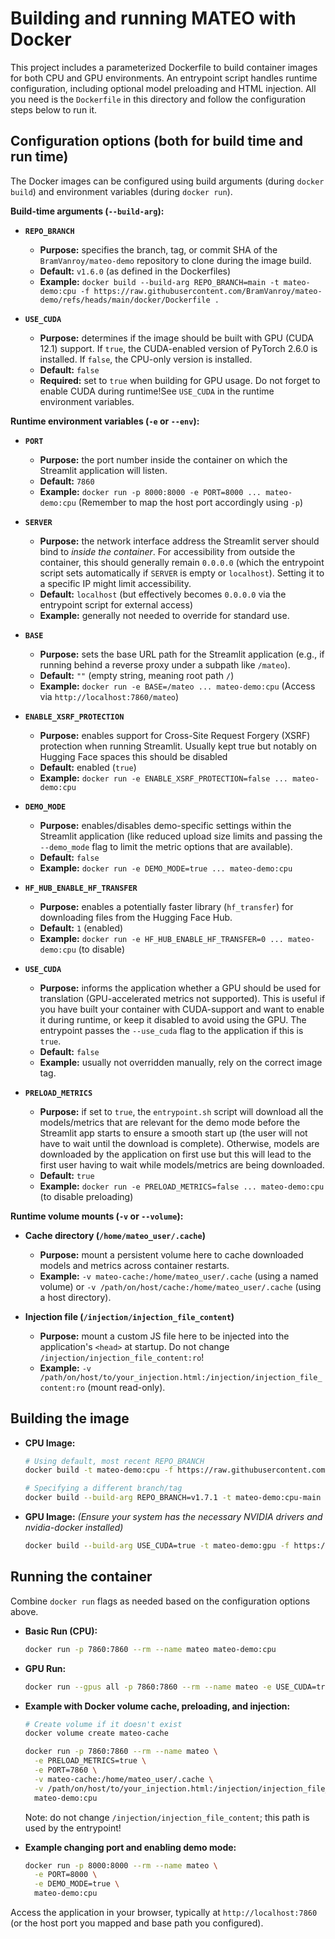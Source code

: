 # Building and running MATEO with Docker

This project includes a parameterized Dockerfile to build container images for both CPU and GPU environments. An entrypoint script handles runtime configuration, including optional model preloading and HTML injection. All you need is the `Dockerfile` in this directory and follow the configuration steps below to run it.

## Configuration options (both for build time and run time)

The Docker images can be configured using build arguments (during `docker build`) and environment variables (during `docker run`).

**Build-time arguments (`--build-arg`):**

*   **`REPO_BRANCH`**
    *   **Purpose:** specifies the branch, tag, or commit SHA of the `BramVanroy/mateo-demo` repository to clone during the image build.
    *   **Default:** `v1.6.0` (as defined in the Dockerfiles)
    *   **Example:** `docker build --build-arg REPO_BRANCH=main -t mateo-demo:cpu -f https://raw.githubusercontent.com/BramVanroy/mateo-demo/refs/heads/main/docker/Dockerfile .`

*   **`USE_CUDA`**
    *   **Purpose:** determines if the image should be built with GPU (CUDA 12.1) support. If `true`, the CUDA-enabled version of PyTorch 2.6.0 is installed. If `false`, the CPU-only version is installed.
    *   **Default:** `false`
    *   **Required:** set to `true` when building for GPU usage. Do not forget to enable CUDA during runtime!See `USE_CUDA` in the runtime environment variables.


**Runtime environment variables (`-e` or `--env`):**

*   **`PORT`**
    *   **Purpose:** the port number inside the container on which the Streamlit application will listen.
    *   **Default:** `7860`
    *   **Example:** `docker run -p 8000:8000 -e PORT=8000 ... mateo-demo:cpu` (Remember to map the host port accordingly using `-p`)

*   **`SERVER`**
    *   **Purpose:** the network interface address the Streamlit server should bind to *inside the container*. For accessibility from outside the container, this should generally remain `0.0.0.0` (which the entrypoint script sets automatically if `SERVER` is empty or `localhost`). Setting it to a specific IP might limit accessibility.
    *   **Default:** `localhost` (but effectively becomes `0.0.0.0` via the entrypoint script for external access)
    *   **Example:** generally not needed to override for standard use.

*   **`BASE`**
    *   **Purpose:** sets the base URL path for the Streamlit application (e.g., if running behind a reverse proxy under a subpath like `/mateo`).
    *   **Default:** `""` (empty string, meaning root path `/`)
    *   **Example:** `docker run -e BASE=/mateo ... mateo-demo:cpu` (Access via `http://localhost:7860/mateo`)

*   **`ENABLE_XSRF_PROTECTION`**
    *  **Purpose:** enables support for Cross-Site Request Forgery (XSRF) protection when running Streamlit. Usually kept true but notably on Hugging Face spaces this should be disabled
    *   **Default:** enabled (`true`)
    *   **Example:** `docker run -e ENABLE_XSRF_PROTECTION=false ... mateo-demo:cpu`

*   **`DEMO_MODE`**
    *   **Purpose:** enables/disables demo-specific settings within the Streamlit application (like reduced upload size limits and passing the `--demo_mode` flag to limit the metric options that are available).
    *   **Default:** `false`
    *   **Example:** `docker run -e DEMO_MODE=true ... mateo-demo:cpu`

*   **`HF_HUB_ENABLE_HF_TRANSFER`**
    *   **Purpose:** enables a potentially faster library (`hf_transfer`) for downloading files from the Hugging Face Hub.
    *   **Default:** `1` (enabled)
    *   **Example:** `docker run -e HF_HUB_ENABLE_HF_TRANSFER=0 ... mateo-demo:cpu` (to disable)

*   **`USE_CUDA`**
    *   **Purpose:** informs the application whether a GPU should be used for translation (GPU-accelerated metrics not supported). This is useful if you have built your container with CUDA-support and want to enable it during runtime, or keep it disabled to avoid using the GPU. The entrypoint passes the `--use_cuda` flag to the application if this is `true`.
    *   **Default:** `false`
    *   **Example:** usually not overridden manually, rely on the correct image tag.

*   **`PRELOAD_METRICS`**
    *   **Purpose:** if set to `true`, the `entrypoint.sh` script will download all the models/metrics that are relevant for the demo mode before the Streamlit app starts to ensure a smooth start up (the user will not have to wait until the download is complete). Otherwise, models are downloaded by the application on first use but this will lead to the first user having to wait while models/metrics are being downloaded.
    *   **Default:** `true`
    *   **Example:** `docker run -e PRELOAD_METRICS=false ... mateo-demo:cpu` (to disable preloading)

**Runtime volume mounts (`-v` or `--volume`):**

*   **Cache directory (`/home/mateo_user/.cache`)**
    *   **Purpose:** mount a persistent volume here to cache downloaded models and metrics across container restarts.
    *   **Example:** `-v mateo-cache:/home/mateo_user/.cache` (using a named volume) or `-v /path/on/host/cache:/home/mateo_user/.cache` (using a host directory).

*   **Injection file (`/injection/injection_file_content`)**
    *   **Purpose:** mount a custom JS file here to be injected into the application's `<head>` at startup. Do not change `/injection/injection_file_content:ro`!
    *   **Example:** `-v /path/on/host/to/your_injection.html:/injection/injection_file_content:ro` (mount read-only).

## Building the image

*   **CPU Image:**
    ```bash
    # Using default, most recent REPO_BRANCH
    docker build -t mateo-demo:cpu -f https://raw.githubusercontent.com/BramVanroy/mateo-demo/refs/heads/main/docker/Dockerfile .

    # Specifying a different branch/tag
    docker build --build-arg REPO_BRANCH=v1.7.1 -t mateo-demo:cpu-main -f https://raw.githubusercontent.com/BramVanroy/mateo-demo/refs/heads/main/docker/Dockerfile .
    ```

*   **GPU Image:**
    *(Ensure your system has the necessary NVIDIA drivers and nvidia-docker installed)*
    ```bash
    docker build --build-arg USE_CUDA=true -t mateo-demo:gpu -f https://raw.githubusercontent.com/BramVanroy/mateo-demo/refs/heads/main/docker/Dockerfile .
    ```

## Running the container

Combine `docker run` flags as needed based on the configuration options above.

*   **Basic Run (CPU):**
    ```bash
    docker run -p 7860:7860 --rm --name mateo mateo-demo:cpu
    ```

*   **GPU Run:**
    ```bash
    docker run --gpus all -p 7860:7860 --rm --name mateo -e USE_CUDA=true mateo-demo:gpu
    ```

*   **Example with Docker volume cache, preloading, and injection:**
    ```bash
    # Create volume if it doesn't exist
    docker volume create mateo-cache

    docker run -p 7860:7860 --rm --name mateo \
      -e PRELOAD_METRICS=true \
      -e PORT=7860 \
      -v mateo-cache:/home/mateo_user/.cache \
      -v /path/on/host/to/your_injection.html:/injection/injection_file_content:ro \
      mateo-demo:cpu
    ```

    Note: do not change `/injection/injection_file_content`; this path is used by the entrypoint!

*   **Example changing port and enabling demo mode:**
    ```bash
    docker run -p 8000:8000 --rm --name mateo \
      -e PORT=8000 \
      -e DEMO_MODE=true \
      mateo-demo:cpu
    ```

Access the application in your browser, typically at `http://localhost:7860` (or the host port you mapped and base path you configured).
